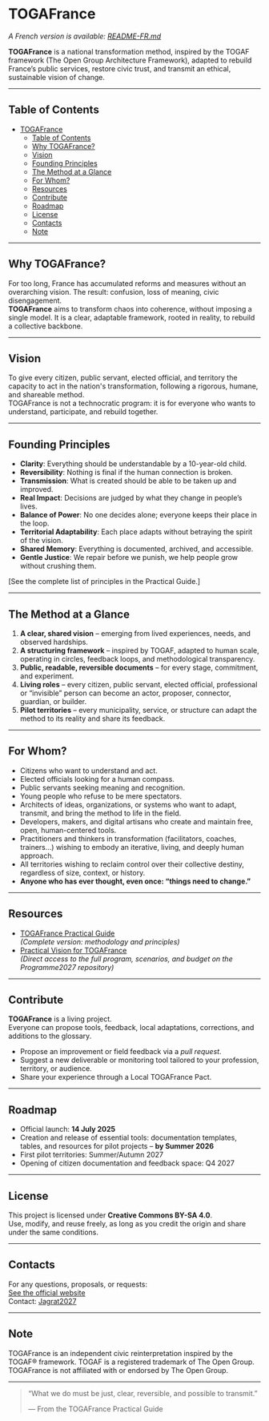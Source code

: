 # TOGAFrance
_A French version is available: [README-FR.md](./README-FR.md)_

**TOGAFrance** is a national transformation method, inspired by the TOGAF framework (The Open Group Architecture Framework), adapted to rebuild France’s public services, restore civic trust, and transmit an ethical, sustainable vision of change.

---

## Table of Contents

- [TOGAFrance](#togafrance)
  - [Table of Contents](#table-of-contents)
  - [Why TOGAFrance?](#why-togafrance)
  - [Vision](#vision)
  - [Founding Principles](#founding-principles)
  - [The Method at a Glance](#the-method-at-a-glance)
  - [For Whom?](#for-whom)
  - [Resources](#resources)
  - [Contribute](#contribute)
  - [Roadmap](#roadmap)
  - [License](#license)
  - [Contacts](#contacts)
  - [Note](#note)

---

## Why TOGAFrance?

For too long, France has accumulated reforms and measures without an overarching vision. The result: confusion, loss of meaning, civic disengagement.  
**TOGAFrance** aims to transform chaos into coherence, without imposing a single model. It is a clear, adaptable framework, rooted in reality, to rebuild a collective backbone.

---

## Vision

To give every citizen, public servant, elected official, and territory the capacity to act in the nation's transformation, following a rigorous, humane, and shareable method.  
TOGAFrance is not a technocratic program: it is for everyone who wants to understand, participate, and rebuild together.

---

## Founding Principles

- **Clarity**: Everything should be understandable by a 10-year-old child.
- **Reversibility**: Nothing is final if the human connection is broken.
- **Transmission**: What is created should be able to be taken up and improved.
- **Real Impact**: Decisions are judged by what they change in people’s lives.
- **Balance of Power**: No one decides alone; everyone keeps their place in the loop.
- **Territorial Adaptability**: Each place adapts without betraying the spirit of the vision.
- **Shared Memory**: Everything is documented, archived, and accessible.
- **Gentle Justice**: We repair before we punish, we help people grow without crushing them.

[See the complete list of principles in the Practical Guide.]

---

## The Method at a Glance

1. **A clear, shared vision** – emerging from lived experiences, needs, and observed hardships.
2. **A structuring framework** – inspired by TOGAF, adapted to human scale, operating in circles, feedback loops, and methodological transparency.
3. **Public, readable, reversible documents** – for every stage, commitment, and experiment.
4. **Living roles** – every citizen, public servant, elected official, professional or “invisible” person can become an actor, proposer, connector, guardian, or builder.
5. **Pilot territories** – every municipality, service, or structure can adapt the method to its reality and share its feedback.

---

## For Whom?

- Citizens who want to understand and act.
- Elected officials looking for a human compass.
- Public servants seeking meaning and recognition.
- Young people who refuse to be mere spectators.
- Architects of ideas, organizations, or systems who want to adapt, transmit, and bring the method to life in the field.
- Developers, makers, and digital artisans who create and maintain free, open, human-centered tools.
- Practitioners and thinkers in transformation (facilitators, coaches, trainers…) wishing to embody an iterative, living, and deeply human approach.
- All territories wishing to reclaim control over their collective destiny, regardless of size, context, or history.
- **Anyone who has ever thought, even once: “things need to change.”**

---

## Resources

- [TOGAFrance Practical Guide](./medias/TOGAFrance_Livret_Pratique.pdf)  
  *(Complete version: methodology and principles)*
- [Practical Vision for TOGAFrance](https://github.com/Jagrat2027/Programme2027)  
  *(Direct access to the full program, scenarios, and budget on the Programme2027 repository)*

---

## Contribute

**TOGAFrance** is a living project.  
Everyone can propose tools, feedback, local adaptations, corrections, and additions to the glossary.

- Propose an improvement or field feedback via a _pull request_.
- Suggest a new deliverable or monitoring tool tailored to your profession, territory, or audience.
- Share your experience through a Local TOGAFrance Pact.

---

## Roadmap

- Official launch: **14 July 2025**
- Creation and release of essential tools: documentation templates, tables, and resources for pilot projects – **by Summer 2026**
- First pilot territories: Summer/Autumn 2027
- Opening of citizen documentation and feedback space: Q4 2027

---

## License

This project is licensed under **Creative Commons BY-SA 4.0**.  
Use, modify, and reuse freely, as long as you credit the origin and share under the same conditions.

---

## Contacts

For any questions, proposals, or requests:  
[See the official website](https://jagrat.fr)  
Contact: [Jagrat2027](mailto:jagrat2027@gmail.com)

---

## Note
TOGAFrance is an independent civic reinterpretation inspired by the TOGAF® framework. TOGAF is a registered trademark of The Open Group. TOGAFrance is not affiliated with or endorsed by The Open Group.

---
> “What we do must be just, clear, reversible, and possible to transmit.”
> 
> — From the TOGAFrance Practical Guide
